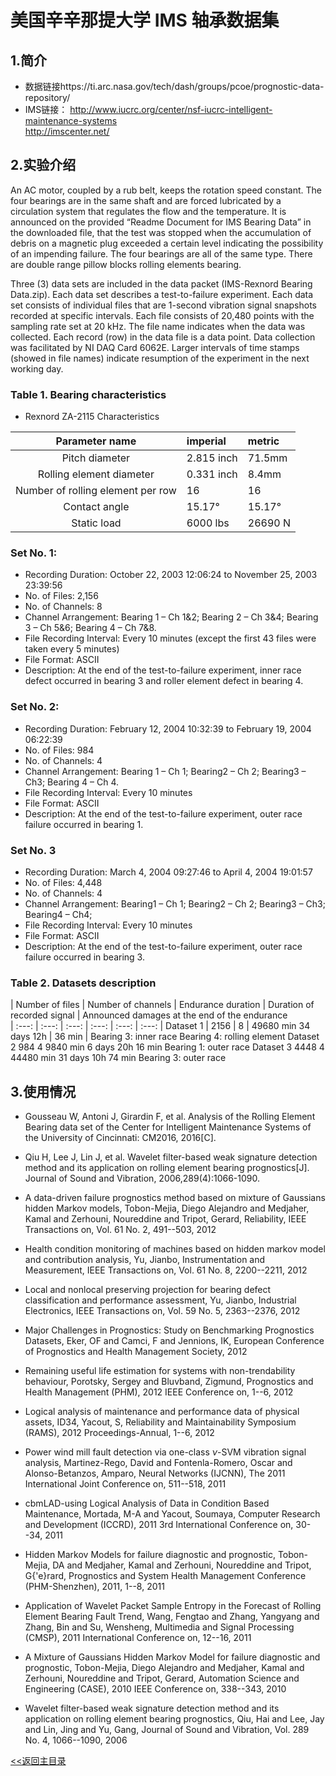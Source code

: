 # 美国辛辛那提大学 IMS 轴承数据集

## 1.简介
* 数据链接https://ti.arc.nasa.gov/tech/dash/groups/pcoe/prognostic-data-repository/
* IMS链接： http://www.iucrc.org/center/nsf-iucrc-intelligent-maintenance-systems  
  http://imscenter.net/


## 2.实验介绍

An  AC  motor,  coupled  by  a  rub  belt,  keeps  the  rotation  speed  constant.  The  four 
bearings are  in  the  same  shaft  and  are  forced lubricated  by  a  circulation  system  that 
regulates  the  flow  and  the  temperature.  It  is  announced on  the  provided  “Readme 
Document  for  IMS  Bearing  Data”  in  the  downloaded  file, that  the  test was  stopped 
when the accumulation of debris on a magnetic plug exceeded a certain level indicating 
the possibility of an impending failure.
The four bearings are all of the same type. There are double range pillow blocks 
rolling elements bearing. 

Three (3) data  sets  are  included in the data  packet  (IMS-Rexnord Bearing Data.zip). Each data  set 
describes  a  test-to-failure  experiment.  Each  data  set  consists  of  individual  files  that  are  1-second 
vibration  signal  snapshots  recorded  at  specific  intervals.  Each  file  consists  of  20,480  points  with  the 
sampling rate set at 20 kHz.  The file name indicates when the data was collected. Each record (row) in 
the data file is a data point.  Data collection was facilitated by NI DAQ Card 6062E.  Larger intervals of 
time stamps (showed in file names) indicate resumption of the experiment in the next working day.

### Table 1. Bearing characteristics
- Rexnord ZA-2115 Characteristics 

| Parameter name | imperial | metric|
| :---: | :----- | :---- |
| Pitch diameter | 2.815 inch  | 71.5mm  |
| Rolling element diameter |  0.331 inch | 8.4mm |
| Number of rolling element per row | 16 | 16 |
| Contact angle  | 15.17° | 15.17° |
| Static load | 6000 lbs | 26690 N |




### Set No. 1:
- Recording Duration:   October 22, 2003 12:06:24 to November 25, 2003 23:39:56
- No. of Files:  2,156
- No. of Channels:   8 
- Channel Arrangement:   Bearing 1 – Ch 1&2; Bearing 2 – Ch 3&4; 
                         Bearing 3 – Ch 5&6; Bearing 4 – Ch 7&8.
- File Recording Interval:   Every 10 minutes (except the first 43 files were taken every 5 minutes)
- File Format:   ASCII
- Description:  At  the  end  of  the  test-to-failure  experiment,  inner  race  defect  occurred  in bearing 3 and roller element defect in bearing 4.

### Set No. 2:
- Recording Duration:   February 12, 2004 10:32:39 to February 19, 2004 06:22:39
- No. of Files:  984
- No. of Channels:   4
- Channel Arrangement:   Bearing 1 – Ch 1; Bearing2 – Ch 2; Bearing3 – Ch3; Bearing 4 – Ch 4.
- File Recording Interval:   Every 10 minutes
- File Format:   ASCII
- Description:  At  the  end  of  the  test-to-failure  experiment,  outer  race  failure  occurred  in 
bearing 1.

### Set No. 3
- Recording Duration:   March 4, 2004 09:27:46 to April 4, 2004 19:01:57
- No. of Files:  4,448
- No. of Channels:   4
- Channel Arrangement:   Bearing1 – Ch 1; Bearing2 – Ch 2; Bearing3 – Ch3; Bearing4 – Ch4;
- File Recording Interval:   Every 10 minutes
- File Format:   ASCII
- Description:  At  the  end  of  the  test-to-failure  experiment,  outer  race  failure  occurred  in 
bearing 3.

### Table 2. Datasets description
  | Number of files | Number of channels | Endurance duration | Duration of  recorded signal | Announced damages at the end of the endurance  
| :---: | :---: | :---: | :---: | :---: | :---: | 
Dataset 1 | 2156 | 8 |  49680 min 34 days 12h | 36 min | Bearing 3: inner race Bearing 4: rolling element
Dataset 
2
984  4  9840 min
6 days 20h
16 min Bearing 1: outer race
Dataset 
3
4448  4  44480 min
31 days 10h
74 min Bearing 3: outer race



## 3.使用情况

* Gousseau W, Antoni J, Girardin F, et al. Analysis of the Rolling Element Bearing data set of the Center for Intelligent Maintenance Systems of the University of Cincinnati: CM2016, 2016[C].
* Qiu H, Lee J, Lin J, et al. Wavelet filter-based weak signature detection method and its application on rolling element bearing prognostics[J]. Journal of Sound and Vibration, 2006,289(4):1066-1090.

* A data-driven failure prognostics method based on mixture of Gaussians hidden Markov models, Tobon-Mejia, Diego Alejandro and Medjaher, Kamal and Zerhouni, Noureddine and Tripot, Gerard, Reliability, IEEE Transactions on, Vol. 61 No. 2, 491--503, 2012

* Health condition monitoring of machines based on hidden markov model and contribution analysis, Yu, Jianbo, Instrumentation and Measurement, IEEE Transactions on, Vol. 61 No. 8, 2200--2211, 2012

* Local and nonlocal preserving projection for bearing defect classification and performance assessment, Yu, Jianbo, Industrial Electronics, IEEE Transactions on, Vol. 59 No. 5, 2363--2376, 2012

* Major Challenges in Prognostics: Study on Benchmarking Prognostics Datasets, Eker, OF and Camci, F and Jennions, IK, European Conference of Prognostics and Health Management Society, 2012

* Remaining useful life estimation for systems with non-trendability behaviour, Porotsky, Sergey and Bluvband, Zigmund, Prognostics and Health Management (PHM), 2012 IEEE Conference on, 1--6, 2012

* Logical analysis of maintenance and performance data of physical assets, ID34, Yacout, S, Reliability and Maintainability Symposium (RAMS), 2012 Proceedings-Annual, 1--6, 2012

* Power wind mill fault detection via one-class $\nu$-SVM vibration signal analysis, Martinez-Rego, David and Fontenla-Romero, Oscar and Alonso-Betanzos, Amparo, Neural Networks (IJCNN), The 2011 International Joint Conference on, 511--518, 2011

* cbmLAD-using Logical Analysis of Data in Condition Based Maintenance, Mortada, M-A and Yacout, Soumaya, Computer Research and Development (ICCRD), 2011 3rd International Conference on, 30--34, 2011

* Hidden Markov Models for failure diagnostic and prognostic, Tobon-Mejia, DA and Medjaher, Kamal and Zerhouni, Noureddine and Tripot, G{\'e}rard, Prognostics and System Health Management Conference (PHM-Shenzhen), 2011, 1--8, 2011

* Application of Wavelet Packet Sample Entropy in the Forecast of Rolling Element Bearing Fault Trend, Wang, Fengtao and Zhang, Yangyang and Zhang, Bin and Su, Wensheng, Multimedia and Signal Processing (CMSP), 2011 International Conference on, 12--16, 2011

* A Mixture of Gaussians Hidden Markov Model for failure diagnostic and prognostic, Tobon-Mejia, Diego Alejandro and Medjaher, Kamal and Zerhouni, Noureddine and Tripot, Gerard, Automation Science and Engineering (CASE), 2010 IEEE Conference on, 338--343, 2010

* Wavelet filter-based weak signature detection method and its application on rolling element bearing prognostics, Qiu, Hai and Lee, Jay and Lin, Jing and Yu, Gang, Journal of Sound and Vibration, Vol. 289 No. 4, 1066--1090, 2006

[<<返回主目录](../README.md)
